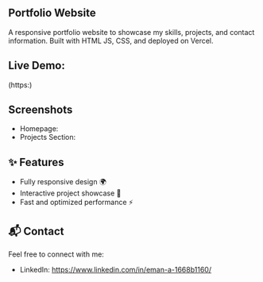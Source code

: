 ##  Portfolio Website  

A responsive portfolio website to showcase my skills, projects, and contact information. Built with HTML JS,  CSS, and deployed on Vercel.  

## Live Demo:
(https:) 

## Screenshots  
- Homepage:
- Projects Section:


## ✨ Features  
- Fully responsive design 🌍
- Interactive project showcase 📂  
- Fast and optimized performance ⚡  

## 📬 Contact  
Feel free to connect with me:  
- LinkedIn: https://www.linkedin.com/in/eman-a-1668b1160/

